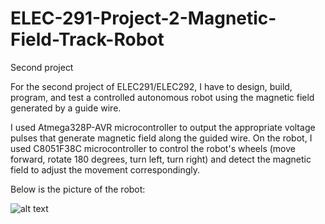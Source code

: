 # ELEC-291-Project-2-Magnetic-Field-Track-Robot
Second project

For the second project of ELEC291/ELEC292, I have to design, build, program, and test a
controlled autonomous robot using the magnetic field generated by a guide wire.

I used Atmega328P-AVR microcontroller to output the appropriate voltage pulses that generate magnetic field along the guided wire. On the robot, I used C8051F38C microcontroller to control the robot's wheels (move forward, rotate 180 degrees, turn left, turn right) and detect the magnetic field to adjust the movement correspondingly.

Below is the picture of the robot:

![alt text](https://scontent-sea1-1.xx.fbcdn.net/v/t34.0-0/p280x280/17757849_10202971545045783_275392347_n.jpg?oh=0637030ab316ecfa5c1c08a407cbe790&oe=5A013A9C)

